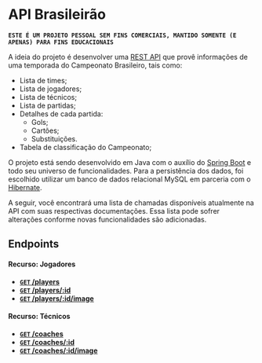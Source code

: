 # API Brasileirão

 **```ESTE É UM PROJETO PESSOAL SEM FINS COMERCIAIS, MANTIDO SOMENTE (E APENAS) PARA FINS EDUCACIONAIS```**

A ideia do projeto é desenvolver uma [REST API](http://en.wikipedia.org/wiki/Representational_State_Transfer "RESTful") 
que provê informações de uma temporada do Campeonato Brasileiro, tais como:
- Lista de times;
- Lista de jogadores;
- Lista de técnicos;
- Lista de partidas;
- Detalhes de cada partida:
  - Gols;
  - Cartões;
  - Substituições.
- Tabela de classificação do Campeonato;
  
O projeto está sendo desenvolvido em Java com o auxílio do [Spring Boot](https://projects.spring.io/spring-boot/) e todo seu 
universo de funcionalidades. Para a persistência dos dados, foi escolhido utilizar um banco de dados relacional MySQL em parceria com
o [Hibernate](http://hibernate.org/orm/).

A seguir, você encontrará uma lista de chamadas disponíveis atualmente na API com suas respectivas 
documentações. Essa lista pode sofrer alterações conforme novas funcionalidades são adicionadas.

## Endpoints

#### Recurso: Jogadores

- **[<code>GET</code> /players](https://github.com/jeanthome/campeonato-brasileiro/blob/master/api-documentation/endpoints/players/GET_players.md)**
- **[<code>GET</code> /players/:id](https://github.com/jeanthome/campeonato-brasileiro/blob/master/api-documentation/endpoints/players/GET_players_id.md)**
- **[<code>GET</code> /players/:id/image](https://github.com/jeanthome/campeonato-brasileiro/blob/master/api-documentation/endpoints/players/GET_players_id_image.md)**


#### Recurso: Técnicos

- **[<code>GET</code> /coaches](https://github.com/jeanthome/campeonato-brasileiro/blob/master/api-documentation/endpoints/coaches/GET_coaches.md)**
- **[<code>GET</code> /coaches/:id](https://github.com/jeanthome/campeonato-brasileiro/blob/master/api-documentation/endpoints/coaches/GET_coaches_id.md)**
- **[<code>GET</code> /coaches/:id/image](https://github.com/jeanthome/campeonato-brasileiro/blob/master/api-documentation/endpoints/coaches/GET_coaches_id_image.md)**
